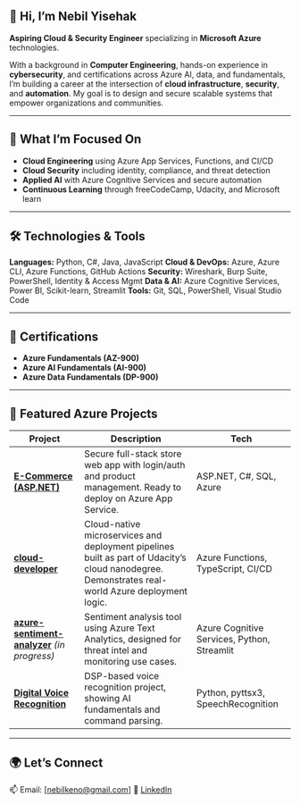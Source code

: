 ## 👋 Hi, I’m Nebil Yisehak

**Aspiring Cloud & Security Engineer** specializing in **Microsoft Azure** technologies.

With a background in **Computer Engineering**, hands-on experience in **cybersecurity**, and certifications across Azure AI, data, and fundamentals, I’m building a career at the intersection of **cloud infrastructure**, **security**, and **automation**. My goal is to design and secure scalable systems that empower organizations and communities.

---

## 💼 What I’m Focused On

* **Cloud Engineering** using Azure App Services, Functions, and CI/CD
* **Cloud Security** including identity, compliance, and threat detection
* **Applied AI** with Azure Cognitive Services and secure automation
* **Continuous Learning** through freeCodeCamp, Udacity, and Microsoft learn

---

## 🛠️ Technologies & Tools

**Languages:** Python, C#, Java, JavaScript
**Cloud & DevOps:** Azure, Azure CLI, Azure Functions, GitHub Actions
**Security:** Wireshark, Burp Suite, PowerShell, Identity & Access Mgmt
**Data & AI:** Azure Cognitive Services, Power BI, Scikit-learn, Streamlit
**Tools:** Git, SQL, PowerShell, Visual Studio Code

---

## 🏅 Certifications

* **Azure Fundamentals (AZ-900)**
* **Azure AI Fundamentals (AI-900)**
* **Azure Data Fundamentals (DP-900)**

---

## 📌 Featured Azure Projects

| Project                                                                                                | Description                                                                                                                                      | Tech                                        |
| ------------------------------------------------------------------------------------------------------ | ------------------------------------------------------------------------------------------------------------------------------------------------ | ------------------------------------------- |
| **[E-Commerce (ASP.NET)](https://github.com/Nebil1/E-Commerce)**                                       | Secure full-stack store web app with login/auth and product management. Ready to deploy on Azure App Service.                                    | ASP.NET, C#, SQL, Azure                     |
| **[cloud-developer](https://github.com/Nebil1/cloud-developer)**                                       | Cloud-native microservices and deployment pipelines built as part of Udacity’s cloud nanodegree. Demonstrates real-world Azure deployment logic. | Azure Functions, TypeScript, CI/CD          |
| **[azure-sentiment-analyzer](#)** *(in progress)*                                                      | Sentiment analysis tool using Azure Text Analytics, designed for threat intel and monitoring use cases.                                          | Azure Cognitive Services, Python, Streamlit |
| **[Digital Voice Recognition](https://github.com/Nebil1/Digital-signal-processing-Voice-recognition)** | DSP-based voice recognition project, showing AI fundamentals and command parsing.                                                                | Python, pyttsx3, SpeechRecognition          |

---

## 🌍 Let’s Connect

📫 Email: \[[nebilkeno@gmail.com](mailto:nebilkeno@gmail.com)]
🔗 [LinkedIn](https://www.linkedin.com/in/nebilyisehak/)
